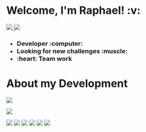<h1>
  Welcome, I'm Raphael!  :v:
</h1>

<p>
  
<a href="https://www.linkedin.com/in/raphael-passos-de-magalhães">
   <img src="https://img.shields.io/badge/LinkedIn-0077B5?style=for-the-badge&logo=linkedin&logoColor=white" />
</a>
<a href="mailto:raphaelpassosmagalhaes@gmail.com">
   <img src="https://img.shields.io/badge/Gmail-D14836?style=for-the-badge&logo=gmail&logoColor=white" />
</a>
  
</p>

<h3>
  <ul>
    <li>Developer :computer:</li>
    <li>Looking for new challenges :muscle:</li>
    <li>:heart: Team work</li>
  </ul>
</h3>

<h1>
  About my Development
</h1>


<p>
  <img src="https://github-readme-stats.vercel.app/api?username=raphaelpassos&show_icons=true&theme=merko" />
</p>  

<p>
  <img src="https://github-readme-stats.vercel.app/api/top-langs?username=raphaelpassos&theme=dracula" />
</p>


<p>
  <img src="https://img.shields.io/badge/Ruby_on_Rails-CC0000?style=for-the-badge&logo=ruby-on-rails&logoColor=white" />
  <img src="https://img.shields.io/badge/PostgreSQL-316192?style=for-the-badge&logo=postgresql&logoColor=white" />
  <img src="https://img.shields.io/badge/HTML5-E34F26?style=for-the-badge&logo=html5&logoColor=white" />
  <img src="https://img.shields.io/badge/Node.js-339933?style=for-the-badge&logo=nodedotjs&logoColor=white" />
  <img src="https://img.shields.io/badge/JavaScript-323330?style=for-the-badge&logo=javascript&logoColor=F7DF1E" />
  <img src="https://img.shields.io/badge/TypeScript-007ACC?style=for-the-badge&logo=typescript&logoColor=white" />
</p>

